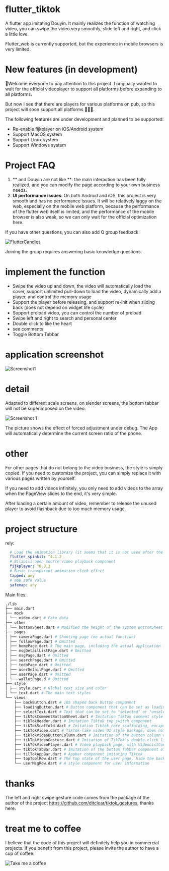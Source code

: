 # flutter_tiktok

A flutter app imitating Douyin. It mainly realizes the function of watching video, you can swipe the video very smoothly, slide left and right, and click a little love.

Flutter_web is currently supported, but the experience in mobile browsers is very limited.

# New features (in development)

🎉Welcome everyone to pay attention to this project. I originally wanted to wait for the official videoplayer to support all platforms before expanding to all platforms.

But now I see that there are players for various platforms on pub, so this project will soon support all platforms 🎉🎉🎉.

The following features are under development and planned to be supported:

- Re-enable fijkplayer on iOS/Android system
- Support MacOS system
- Support Linux system
- Support Windows system

# Project FAQ
1. ** and Douyin are not like **: the main interaction has been fully realized, and you can modify the page according to your own business needs.
2. **UI performance issues**: On both Android and iOS, this project is very smooth and has no performance issues. It will be relatively laggy on the web, especially on the mobile web platform, because the performance of the flutter web itself is limited, and the performance of the mobile browser is also weak, so we can only wait for the official optimization here.

If you have other questions, you can also add Q group feedback

<a target="_blank" href="https://jq.qq.com/?_wv=1027&k=5bcc0gy"><img border="0" src="https://pub.idqqimg.com/wpa/ images/group.png" alt="FlutterCandies" title="FlutterCandies"></a>

Joining the group requires answering basic knowledge questions.

# implement the function

- Swipe the video up and down, the video will automatically load the cover, support unlimited pull-down to load the video, dynamically add a player, and control the memory usage
- Support the player before releasing, and support re-init when sliding back (does not depend on widget life cycle)
- Support preload video, you can control the number of preload
- Swipe left and right to search and personal center
- Double click to like the heart
- see comments
- Toggle Bottom Tabbar

# application screenshot

![Screenshot1](./screenshot.png)

# detail

Adapted to different scale screens, on slender screens, the bottom tabbar will not be superimposed on the video:


![Screenshot 1](./screen.png)

The picture shows the effect of forced adjustment under debug. The App will automatically determine the current screen ratio of the phone.


# other

For other pages that do not belong to the video business, the style is simply copied. If you need to customize the project, you can simply replace it with various pages written by yourself.

If you need to add videos infinitely, you only need to add videos to the array when the PageView slides to the end, it's very simple.

After loading a certain amount of video, remember to release the unused player to avoid flashback due to too much memory usage.

# project structure


rely:
````yaml
  # Load the animation library (it seems that it is not used after the revision)
  flutter_spinkit: ^4.1.2
  # Bilibili open source video playback component
  fijkplayer: ^0.8.3
  # Basic transparent animation click effect
  tapped: any
  # map safe value
  safemap: any
````
Main files:
```bash
./lib
├── main.dart
├── mock
│ └── video.dart # Fake data
├── other
│ └── bottomSheet.dart # Modified the height of the system BottomSheet
├── pages
│ ├── cameraPage.dart # Shooting page (no actual function)
│ ├── followPage.dart # Omitted
│ ├── homePage.dart # The main page, including the actual application functions of tikTokScaffold
│ ├── msgDetailListPage.dart # Omitted
│ ├── msgPage.dart # Omitted
│ ├── searchPage.dart # Omitted
│ ├── todoPage.dart # Omitted
│ ├── userDetailPage.dart # Omitted
│ ├── userPage.dart # Omitted
│ └── walletPage.d # Omitted
├── style
│ ├── style.dart # Global text size and color
│ └── text.dart # The main text styles
└── views
    ├── backButton.dart # iOS shaped back button component
    ├── loadingButton.dart # Button component that can be set as loading style
    ├── selectText.dart # Text that can be set to "selected" or "unselected" style
    ├── tikTokCommentBottomSheet.dart # Imitation TikTok comment style
    ├── tikTokHeader.dart # Imitation Tiktok top switch component
    ├── tikTokScaffold.dart # Imitation Tiktok core scaffolding, encapsulates functions such as gestures and switching, and does not contain UI content itself
    ├── tikTokVideo.dart # Tiktok-like video UI style package, does not include video playback
    ├── tikTokVideoButtonColumn.dart # Imitation of the button column components such as the avatar and like on the right side of the Tiktok video
    ├── tikTokVideoGesture.dart # Imitation of TikTok's double-click like effect
    ├── tikTokVideoPlayer.dart # Video playback page, with VideoListController class that controls sliding
    ├── tiktokTabBar.dart # Imitation of the bottom Tabbar component of Tiktok
    ├── tilTokAppBar.dart # Appbar component imitating Tiktok
    ├── topToolRow.dart # The top state of the user page, hide the back button when the tab switches to the user page
    └── userMsgRow.dart # A style component for user information
````

# thanks

The left and right swipe gesture code comes from the package of the author of the project https://github.com/ditclear/tiktok_gestures, thanks here.

# treat me to coffee

I believe that the code of this project will definitely help you in commercial projects. If you benefit from this project, please invite the author to have a cup of coffee:

![Take me a coffee](./pay.png)
